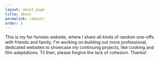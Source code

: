 ```yaml
---
layout: about_page
title: about
permalink: /about/
order: 5
---
```


This is my for-funsies website, where I share all kinds of random one-offs with friends and family. I'm working on building out more professional, dedicated websites to showcase my continuing projects, like cooking and film adaptations. Til then, please forgive the lack of cohesion. Thanks!
